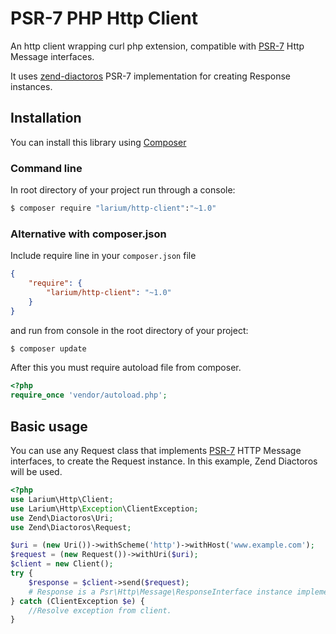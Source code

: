 # PSR-7 PHP Http Client

An http client wrapping curl php extension, compatible with [PSR-7](http://www.php-fig.org/psr/psr-7/) Http Message interfaces.

It uses [zend-diactoros](https://github.com/zendframework/zend-diactoros) PSR-7 implementation for creating Response instances.

## Installation
You can install this library using [Composer](http://getcomposer.org)
### Command line
In root directory of your project run through a console:
```bash
$ composer require "larium/http-client":"~1.0"
```
### Alternative with composer.json
Include require line in your ```composer.json``` file
```json
{
	"require": {
    	"larium/http-client": "~1.0"
    }
}
```
and run from console in the root directory of your project:
```bash
$ composer update
```

After this you must require autoload file from composer.
```php
<?php
require_once 'vendor/autoload.php';
```

## Basic usage
You can use any Request class that implements [PSR-7](http://www.php-fig.org/psr/psr-7/) HTTP Message interfaces, to create the Request instance.
In this example, Zend Diactoros will be used.
```php
<?php
use Larium\Http\Client;
use Larium\Http\Exception\ClientException;
use Zend\Diactoros\Uri;
use Zend\Diactoros\Request;

$uri = (new Uri())->withScheme('http')->withHost('www.example.com');
$request = (new Request())->withUri($uri);
$client = new Client();
try {
	$response = $client->send($request);
    # Response is a Psr\Http\Message\ResponseInterface instance implementation.
} catch (ClientException $e) {
	//Resolve exception from client.
}
```